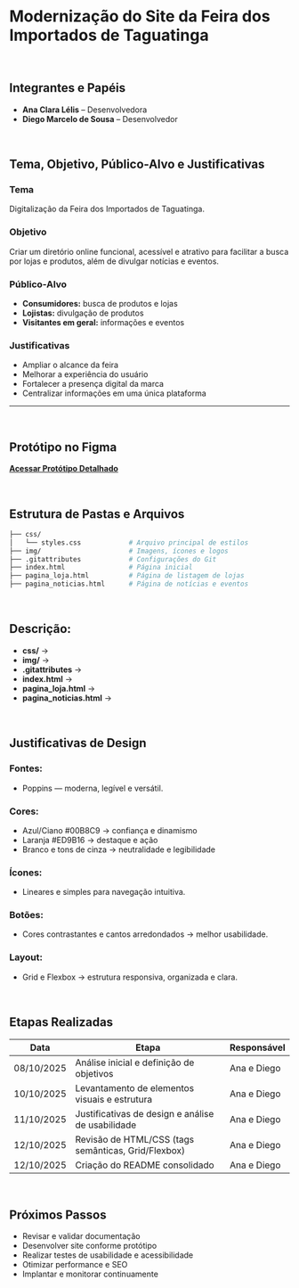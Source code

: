 # Modernização do Site da Feira dos Importados de Taguatinga  

<br>

## Integrantes e Papéis
- **Ana Clara Lélis** – Desenvolvedora  
- **Diego Marcelo de Sousa** – Desenvolvedor  



<br>

## Tema, Objetivo, Público-Alvo e Justificativas  

### **Tema**  
Digitalização da Feira dos Importados de Taguatinga.  

### **Objetivo**  
Criar um diretório online funcional, acessível e atrativo para facilitar a busca por lojas e produtos, além de divulgar notícias e eventos.  

### **Público-Alvo**  
- **Consumidores:** busca de produtos e lojas  
- **Lojistas:** divulgação de produtos  
- **Visitantes em geral:** informações e eventos  

### **Justificativas**  
- Ampliar o alcance da feira  
- Melhorar a experiência do usuário  
- Fortalecer a presença digital da marca  
- Centralizar informações em uma única plataforma  

---
<br>

## Protótipo no Figma  
[**Acessar Protótipo Detalhado**](https://www.figma.com/design/k7QkSJmKcwijSkJKu7ek7H/Prototipo-Site?node-id=0-1&p=f&t=3SYhpRjURF8qGkYw-0)  


<br>

## Estrutura de Pastas e Arquivos  

```bash
├── css/
│   └── styles.css            # Arquivo principal de estilos
├── img/                      # Imagens, ícones e logos
├── .gitattributes            # Configurações do Git
├── index.html                # Página inicial
├── pagina_loja.html          # Página de listagem de lojas
├── pagina_noticias.html      # Página de notícias e eventos
````
<br>

## Descrição:
- **css/** → 
- **img/** → 
- **.gitattributes** → 
- **index.html** → 
- **pagina_loja.html** → 
- **pagina_noticias.html** → 


<br>

## Justificativas de Design
### **Fontes:**  
- Poppins — moderna, legível e versátil.  
### **Cores:**  
- Azul/Ciano #00B8C9 → confiança e dinamismo
- Laranja #ED9B16 → destaque e ação
- Branco e tons de cinza → neutralidade e legibilidade
### **Ícones:**  
- Lineares e simples para navegação intuitiva.
### **Botões:**  
- Cores contrastantes e cantos arredondados → melhor usabilidade.
### **Layout:**  
- Grid e Flexbox → estrutura responsiva, organizada e clara.

<br>

## Etapas Realizadas  

| Data        | Etapa                                                                                 | Responsável  |
|-------------|---------------------------------------------------------------------------------------|--------------|
| 08/10/2025  | Análise inicial e definição de objetivos                                              | Ana e Diego  |
| 10/10/2025  | Levantamento de elementos visuais e estrutura                                         | Ana e Diego  |
| 11/10/2025  | Justificativas de design e análise de usabilidade                                     | Ana e Diego  |
| 12/10/2025  | Revisão de HTML/CSS (tags semânticas, Grid/Flexbox)                                   | Ana e Diego  |
| 12/10/2025  | Criação do README consolidado                                                         | Ana e Diego  |

<br>

## Próximos Passos
- Revisar e validar documentação
- Desenvolver site conforme protótipo
- Realizar testes de usabilidade e acessibilidade
- Otimizar performance e SEO
- Implantar e monitorar continuamente
